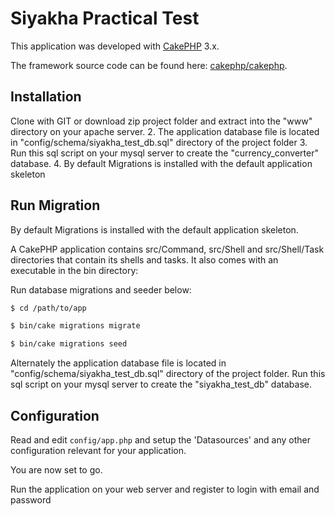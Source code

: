 # Siyakha Practical Test

This application was developed with [CakePHP](http://cakephp.org) 3.x.

The framework source code can be found here: [cakephp/cakephp](https://github.com/cakephp/cakephp).

## Installation

Clone with GIT or download zip project folder and extract into the "www" directory on your apache server.
2. The application database file is located in "config/schema/siyakha_test_db.sql" directory of the project folder 
3. Run this sql script on your mysql server to create the "currency_converter" database.
4. By default Migrations is installed with the default application skeleton
## Run Migration
By default Migrations is installed with the default application skeleton.

A CakePHP application contains src/Command, src/Shell and src/Shell/Task directories that contain its shells and tasks. It also comes with an executable in the bin directory:

Run database migrations and seeder below:
``` bash
$ cd /path/to/app

$ bin/cake migrations migrate

$ bin/cake migrations seed
```

Alternately the application database file is located in "config/schema/siyakha_test_db.sql" directory of the project folder.
Run this sql script on your mysql server to create the "siyakha_test_db" database.

## Configuration

Read and edit `config/app.php` and setup the 'Datasources' and any other
configuration relevant for your application.

You are now set to go.

Run the  application on your web server and register to login with email and password





